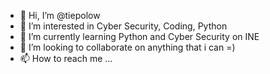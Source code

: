 - 👋 Hi, I’m @tiepolow
- 👀 I’m interested in Cyber Security, Coding, Python
- 🌱 I’m currently learning Python and Cyber Security on INE
- 💞️ I’m looking to collaborate on anything that i can =)
- 📫 How to reach me ...

<!---
tiepolow/tiepolow is a ✨ special ✨ repository because its `README.md` (this file) appears on your GitHub profile.
You can click the Preview link to take a look at your changes.
--->

